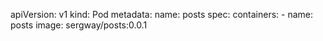 apiVersion: v1
kind: Pod
metadata:
  name: posts
spec:
  containers:
    - name: posts
      image: sergway/posts:0.0.1